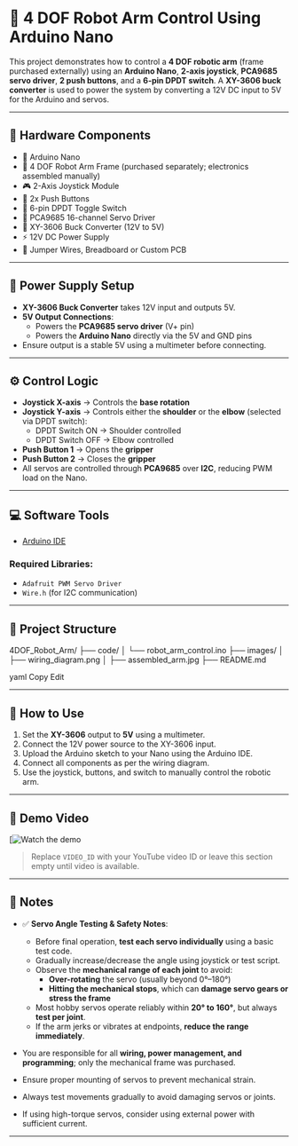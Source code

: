 # 🤖 4 DOF Robot Arm Control Using Arduino Nano

This project demonstrates how to control a **4 DOF robotic arm** (frame purchased externally) using an **Arduino Nano**, **2-axis joystick**, **PCA9685 servo driver**, **2 push buttons**, and a **6-pin DPDT switch**. A **XY-3606 buck converter** is used to power the system by converting a 12V DC input to 5V for the Arduino and servos.

---

## 🧰 Hardware Components

- 🧠 Arduino Nano  
- 🦿 4 DOF Robot Arm Frame (purchased separately; electronics assembled manually)  
- 🎮 2-Axis Joystick Module  
- 🔘 2x Push Buttons  
- 🔀 6-pin DPDT Toggle Switch  
- 🧰 PCA9685 16-channel Servo Driver  
- 🔋 XY-3606 Buck Converter (12V to 5V)  
- ⚡ 12V DC Power Supply  
- 🧵 Jumper Wires, Breadboard or Custom PCB  

---

## 🔌 Power Supply Setup

- **XY-3606 Buck Converter** takes 12V input and outputs 5V.
- **5V Output Connections**:
  - Powers the **PCA9685 servo driver** (V+ pin)
  - Powers the **Arduino Nano** directly via the 5V and GND pins
- Ensure output is a stable 5V using a multimeter before connecting.

---

## ⚙️ Control Logic

- **Joystick X-axis** → Controls the **base rotation**
- **Joystick Y-axis** → Controls either the **shoulder** or the **elbow** (selected via DPDT switch):
  - DPDT Switch ON → Shoulder controlled
  - DPDT Switch OFF → Elbow controlled
- **Push Button 1** → Opens the **gripper**
- **Push Button 2** → Closes the **gripper**
- All servos are controlled through **PCA9685** over **I2C**, reducing PWM load on the Nano.

---

## 💻 Software Tools

- [Arduino IDE](https://www.arduino.cc/en/software)

### Required Libraries:

- `Adafruit PWM Servo Driver`  
- `Wire.h` (for I2C communication)

---

## 📁 Project Structure

4DOF_Robot_Arm/
├── code/
│ └── robot_arm_control.ino
├── images/
│ ├── wiring_diagram.png
│ ├── assembled_arm.jpg
├── README.md

yaml
Copy
Edit

---

## 🔧 How to Use

1. Set the **XY-3606** output to **5V** using a multimeter.
2. Connect the 12V power source to the XY-3606 input.
3. Upload the Arduino sketch to your Nano using the Arduino IDE.
4. Connect all components as per the wiring diagram.
5. Use the joystick, buttons, and switch to manually control the robotic arm.

---

## 🎥 Demo Video

[![Watch the demo](https://youtu.be/rfESmiidwMw?si=YtfuWVCvDmEFDHLR)

> Replace `VIDEO_ID` with your YouTube video ID or leave this section empty until video is available.

---

## 📌 Notes

- ✅ **Servo Angle Testing & Safety Notes**:
  - Before final operation, **test each servo individually** using a basic test code.
  - Gradually increase/decrease the angle using joystick or test script.
  - Observe the **mechanical range of each joint** to avoid:
    - **Over-rotating** the servo (usually beyond 0°–180°)
    - **Hitting the mechanical stops**, which can **damage servo gears or stress the frame**
  - Most hobby servos operate reliably within **20° to 160°**, but always **test per joint**.
  - If the arm jerks or vibrates at endpoints, **reduce the range immediately**.

- You are responsible for all **wiring, power management, and programming**; only the mechanical frame was purchased.
- Ensure proper mounting of servos to prevent mechanical strain.
- Always test movements gradually to avoid damaging servos or joints.
- If using high-torque servos, consider using external power with sufficient current.

---

